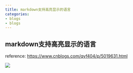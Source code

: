 ```yaml
---
title: markdown支持高亮显示的语言
categories:
- blogs
- blogs
---
```


## markdown支持高亮显示的语言
reference: https://www.cnblogs.com/qyf404/p/5019631.html

![](01.PNG)